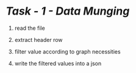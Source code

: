 # _*Task - 1 - Data Munging*_

1. read the file

2. extract header row

3. filter value according to graph necessities

4. write the filtered values into a json